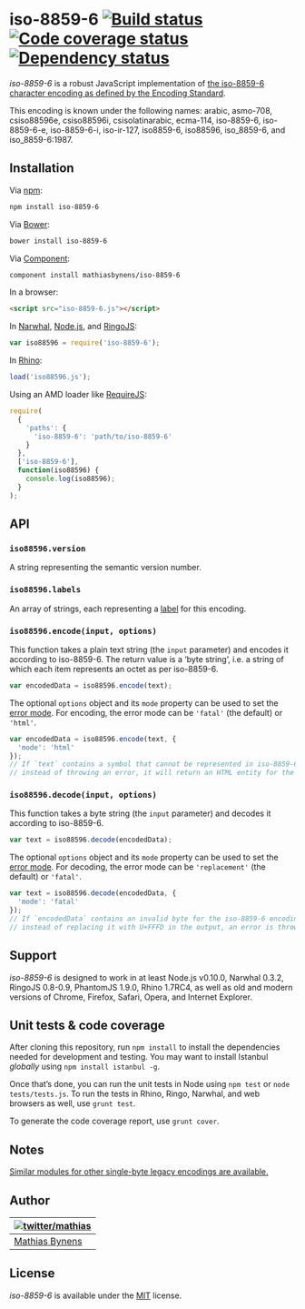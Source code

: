 # iso-8859-6 [![Build status](https://travis-ci.org/mathiasbynens/iso-8859-6.svg?branch=master)](https://travis-ci.org/mathiasbynens/iso-8859-6) [![Code coverage status](http://img.shields.io/coveralls/mathiasbynens/iso-8859-6/master.svg)](https://coveralls.io/r/mathiasbynens/iso-8859-6) [![Dependency status](https://gemnasium.com/mathiasbynens/iso-8859-6.svg)](https://gemnasium.com/mathiasbynens/iso-8859-6)

_iso-8859-6_ is a robust JavaScript implementation of [the iso-8859-6 character encoding as defined by the Encoding Standard](http://encoding.spec.whatwg.org/#iso-8859-6).

This encoding is known under the following names: arabic, asmo-708, csiso88596e, csiso88596i, csisolatinarabic, ecma-114, iso-8859-6, iso-8859-6-e, iso-8859-6-i, iso-ir-127, iso8859-6, iso88596, iso_8859-6, and iso_8859-6:1987.

## Installation

Via [npm](http://npmjs.org/):

```bash
npm install iso-8859-6
```

Via [Bower](http://bower.io/):

```bash
bower install iso-8859-6
```

Via [Component](https://github.com/component/component):

```bash
component install mathiasbynens/iso-8859-6
```

In a browser:

```html
<script src="iso-8859-6.js"></script>
```

In [Narwhal](http://narwhaljs.org/), [Node.js](http://nodejs.org/), and [RingoJS](http://ringojs.org/):

```js
var iso88596 = require('iso-8859-6');
```

In [Rhino](http://www.mozilla.org/rhino/):

```js
load('iso88596.js');
```

Using an AMD loader like [RequireJS](http://requirejs.org/):

```js
require(
  {
    'paths': {
      'iso-8859-6': 'path/to/iso-8859-6'
    }
  },
  ['iso-8859-6'],
  function(iso88596) {
    console.log(iso88596);
  }
);
```

## API

### `iso88596.version`

A string representing the semantic version number.

### `iso88596.labels`

An array of strings, each representing a [label](http://encoding.spec.whatwg.org/#label) for this encoding.

### `iso88596.encode(input, options)`

This function takes a plain text string (the `input` parameter) and encodes it according to iso-8859-6. The return value is a ‘byte string’, i.e. a string of which each item represents an octet as per iso-8859-6.

```js
var encodedData = iso88596.encode(text);
```

The optional `options` object and its `mode` property can be used to set the [error mode](http://encoding.spec.whatwg.org/#error-mode). For encoding, the error mode can be `'fatal'` (the default) or `'html'`.

```js
var encodedData = iso88596.encode(text, {
  'mode': 'html'
});
// If `text` contains a symbol that cannot be represented in iso-8859-6,
// instead of throwing an error, it will return an HTML entity for the symbol.
```

### `iso88596.decode(input, options)`

This function takes a byte string (the `input` parameter) and decodes it according to iso-8859-6.

```js
var text = iso88596.decode(encodedData);
```

The optional `options` object and its `mode` property can be used to set the [error mode](http://encoding.spec.whatwg.org/#error-mode). For decoding, the error mode can be `'replacement'` (the default) or `'fatal'`.

```js
var text = iso88596.decode(encodedData, {
  'mode': 'fatal'
});
// If `encodedData` contains an invalid byte for the iso-8859-6 encoding,
// instead of replacing it with U+FFFD in the output, an error is thrown.
```

## Support

_iso-8859-6_ is designed to work in at least Node.js v0.10.0, Narwhal 0.3.2, RingoJS 0.8-0.9, PhantomJS 1.9.0, Rhino 1.7RC4, as well as old and modern versions of Chrome, Firefox, Safari, Opera, and Internet Explorer.

## Unit tests & code coverage

After cloning this repository, run `npm install` to install the dependencies needed for development and testing. You may want to install Istanbul _globally_ using `npm install istanbul -g`.

Once that’s done, you can run the unit tests in Node using `npm test` or `node tests/tests.js`. To run the tests in Rhino, Ringo, Narwhal, and web browsers as well, use `grunt test`.

To generate the code coverage report, use `grunt cover`.

## Notes

[Similar modules for other single-byte legacy encodings are available.](https://www.npmjs.org/browse/keyword/legacy-encoding)

## Author

| [![twitter/mathias](https://gravatar.com/avatar/24e08a9ea84deb17ae121074d0f17125?s=70)](https://twitter.com/mathias "Follow @mathias on Twitter") |
|---|
| [Mathias Bynens](https://mathiasbynens.be/) |

## License

_iso-8859-6_ is available under the [MIT](https://mths.be/mit) license.
